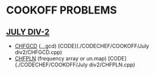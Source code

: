 # COOKOFF PROBLEMS

## [JULY DIV-2](https://www.codechef.com/COOK131B?order=desc&sortBy=successful_submissions)

* [CHFGCD](https://www.codechef.com/COOK131B/problems/CHFGCD) (__gcd)     [CODE](./CODECHEF/COOKOFF/July div2/CHFGCD.cpp)             
* [CHFPLN](https://www.codechef.com/COOK131B/problems/CHFPLN)  (frequency array or un.map)     [CODE](./CODECHEF/COOKOFF/July div2/CHFPLN.cpp)  

